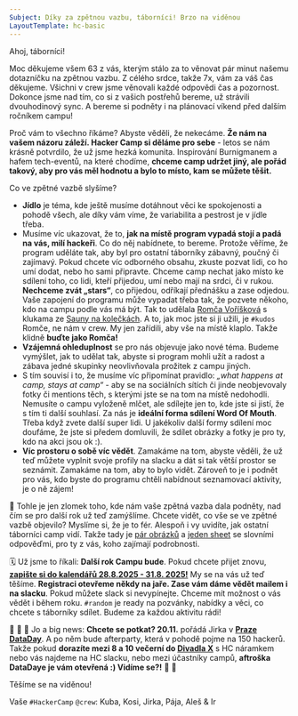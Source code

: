 ```yaml
---
Subject: Díky za zpětnou vazbu, táborníci! Brzo na viděnou
LayoutTemplate: hc-basic
---
```


Ahoj, táborníci!

Moc děkujeme všem 63 z vás, kterým stálo za to věnovat pár minut našemu dotazníčku na zpětnou vazbu.
Z célého srdce, takže 7x, vám za váš čas děkujeme. Všichni v crew jsme věnovali každé odpovědi čas a pozornost.
Dokonce jsme nad tím, co si z vašich postřehů bereme, už strávili dvouhodinový sync. A bereme si podněty
i na plánovací víkend před dalším ročníkem campu!

Proč vám to všechno říkáme? Abyste věděli, že nekecáme. **Že nám na vašem názoru záleží. Hacker Camp si děláme pro sebe**
\- letos se nám krásně potvrdilo, že už jsme hezká komunita. Inspirování Burnigmanem a hafem tech-eventů,
na které chodíme, **chceme camp udržet jiný, ale pořád takový, aby pro vás měl hodnotu a bylo to místo, kam se můžete těšit.**

Co ve zpětné vazbě slyšíme?

- **Jídlo** je téma, kde ještě musíme dotáhnout věci ke spokojenosti a pohodě všech, ale díky vám víme,
  že variabilita a pestrost je v jídle třeba.
- Musíme víc ukazovat, že to, **jak na místě program vypadá stojí a padá na vás, milí hackeři**. Co do něj nabídnete,
  to bereme. Protože věříme, že program uděláte tak, aby byl pro ostatní táborníky zábavný, poučný či zajímavý.
  Pokud chcete víc odborného obsahu, zkuste pozvat lidi, co ho umí dodat, nebo ho sami připravte.
  Chceme camp nechat jako místo ke sdílení toho, co lidi, kteří přijedou, umí nebo mají na srdci, či v rukou.
  **Nechceme zvát „stars“**, co přijedou, odříkají přednášku a zase odjedou. Vaše zapojení do programu může vypadat třeba tak,
  že pozvete někoho, kdo na campu podle vás má být. Tak to udělala [Romča Voříšková](https://donut.hackercamp.cz/hackers/romana/)
  s klukama ze [Sauny na kolečkách](https://www.saunalab.sk/). A to, jak moc jste si ji užili,
  je `#kudos` Romče, ne nám v crew. My jen zařídili, aby vše na místě klaplo. Takže klidně **buďte jako Romča!**
- **Vzájemná ohleduplnost** se pro nás objevuje jako nové téma. Budeme vymýšlet, jak to udělat tak,
  abyste si program mohli užít a radost a zábava jedné skupinky neovlivňovala prožitek z campu jiných.
- S tím souvisí i to, že musíme víc připomínat pravidlo: _„what happens at camp, stays at camp“_ - aby se na sociálních
  sítích či jinde neobjevovaly fotky či mentions těch, s kterými jste se na tom na místě nedohodli.
  Nemusíte o campu vyloženě mlčet, ale sdílejte jen to, kde jste si jistí, že s tím ti další souhlasí.
  Za nás je **ideální forma sdílení Word Of Mouth**. Třeba když zvete další super lidi. U jakékoliv další formy
  sdílení moc doufáme, že jste si předem domluvili, že sdílet obrázky a fotky je pro ty, kdo na akci jsou ok :).
- **Víc prostoru o sobě víc vědět**. Zamakáme na tom, abyste věděli, že už teď můžete vyplnit svoje profily na slacku
  a dát si tak větší prostor se seznámit. Zamakáme na tom, aby to bylo vidět. Zároveň to je i podnět pro vás,
  kdo byste do programu chtěli nabídnout seznamovací aktivity, je o ně zájem!

👀 Tohle je jen zlomek toho, kde nám vaše zpětná vazba dala podněty, nad čím se pro další rok už teď zamýšlíme.
Chcete vidět, co vše se ve zpětné vazbě objevilo? Myslíme si, že je to fér. Alespoň i vy uvidíte,
jak ostatní táborníci camp vidí. Takže tady je [pár obrázků](https://docs.google.com/presentation/d/1JNTsVSBd4qF-9u8Nn6fcpALNzECbCcPWzKUqUPZqWXo/edit?usp=sharing)
a [jeden sheet](https://docs.google.com/spreadsheets/d/1TEyqC82pm0Z5Y_jVGjwzCEoLXTxBMD_gx9EyZjABeV8/edit?usp=sharing)
se slovními odpověďmi, pro ty z vás, koho zajímají podrobnosti.

🗓️ Už jsme to říkali: **Další rok Campu bude**. Pokud chcete přijet znovu, **[zapište si do kalendářů 28.8.2025 \- 31.8. 2025!](https://calendar.google.com/calendar/event?action=TEMPLATE&tmeid=Y2NyajJwOWg2NHNtNGI5bTY0czM0YjlrY2tvamliYjJjb3AzYWI5cGNsaDM4ZTMxNzVnamVkOWw2OCBpckBpemF0bG91ay5jeg&tmsrc=ir%40izatlouk.cz)**
My se na vás už teď těšíme. **Registraci otevřeme někdy na jaře. Zase vám dáme vědět mailem i na slacku**.
Pokud můžete slack si nevypínejte. Chceme mít možnost o vás vědět i během roku.
`#random` je ready na pozvánky, nabídky a věci, co chcete s táborníky sdílet. Budeme za každou aktivitu rádi!

📢 💃 🕺 Jo a big news: **Chcete se potkat? 20.11.** pořádá Jirka v **[Praze DataDay](https://www.dataday.cz/)**.
A po něm bude afterparty, která v pohodě pojme na 150 hackerů. Takže pokud **dorazíte mezi 8 a 10 večerní do [Divadla X](https://www.divadlox10.cz/cs/kontakt#:~:text=Divadlo%20X10%0ACharv%C3%A1tova%2010/39%2C%20Praha%201%2C%20110%2000**)**
s HC náramkem nebo vás najdeme na HC slacku, nebo mezi účastníky campů, **aftroška DataDaye je vám otevřená :) Vidíme se?!** 💃 🕺

Těšíme se na viděnou!

Vaše `#HackerCamp` `@crew`: Kuba, Kosi, Jirka, Pája, Aleš & Ir
